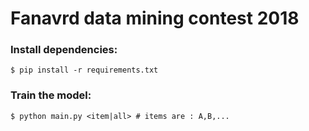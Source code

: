 # Fanavrd data mining contest 2018
### Install dependencies:
```shell
$ pip install -r requirements.txt
```
### Train the model:
```shell
$ python main.py <item|all> # items are : A,B,...
```